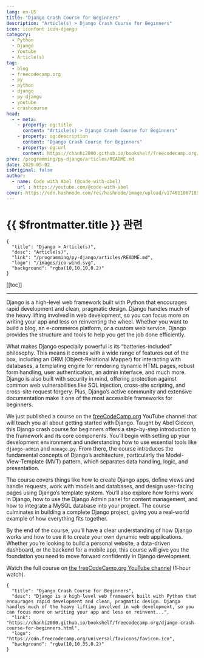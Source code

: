 ```yaml
---
lang: en-US
title: "Django Crash Course for Beginners"
description: "Article(s) > Django Crash Course for Beginners"
icon: iconfont icon-django
category:
  - Python
  - Django
  - Youtube
  - Article(s)
tag:
  - blog
  - freecodecamp.org
  - py
  - python
  - django
  - py-django
  - youtube
  - crashcourse
head:
  - - meta:
    - property: og:title
      content: "Article(s) > Django Crash Course for Beginners"
    - property: og:description
      content: "Django Crash Course for Beginners"
    - property: og:url
      content: https://chanhi2000.github.io/bookshelf/freecodecamp.org/django-crash-course-for-beginners.html
prev: /programming/py-django/articles/README.md
date: 2025-05-02
isOriginal: false
author:
  - name: Code with Abel (@code-with-abel)
    url : https://youtube.com/@code-with-abel
cover: https://cdn.hashnode.com/res/hashnode/image/upload/v1746118671895/d37fe9e1-af3b-4419-a39d-26cb85d583eb.png
---
```


# {{ $frontmatter.title }} 관련

```component VPCard
{
  "title": "Django > Article(s)",
  "desc": "Article(s)",
  "link": "/programming/py-django/articles/README.md",
  "logo": "/images/ico-wind.svg",
  "background": "rgba(10,10,10,0.2)"
}
```

[[toc]]

---

<SiteInfo
  name="Django Crash Course for Beginners"
  desc="Django is a high-level web framework built with Python that encourages rapid development and clean, pragmatic design. Django handles much of the heavy lifting involved in web development, so you can focus more on writing your app and less on reinvent..."
  url="https://freecodecamp.org/news/django-crash-course-for-beginners"
  logo="https://cdn.freecodecamp.org/universal/favicons/favicon.ico"
  preview="https://cdn.hashnode.com/res/hashnode/image/upload/v1746118671895/d37fe9e1-af3b-4419-a39d-26cb85d583eb.png"/>

Django is a high-level web framework built with Python that encourages rapid development and clean, pragmatic design. Django handles much of the heavy lifting involved in web development, so you can focus more on writing your app and less on reinventing the wheel. Whether you want to build a blog, an e-commerce platform, or a custom web service, Django provides the structure and tools to help you get the job done efficiently.

What makes Django especially powerful is its “batteries-included” philosophy. This means it comes with a wide range of features out of the box, including an ORM (Object-Relational Mapper) for interacting with databases, a templating engine for rendering dynamic HTML pages, robust form handling, user authentication, an admin interface, and much more. Django is also built with security in mind, offering protection against common web vulnerabilities like SQL injection, cross-site scripting, and cross-site request forgery. Plus, Django’s active community and extensive documentation make it one of the most accessible frameworks for beginners.

We just published a course on the [<VPIcon icon="fa-brands fa-free-code-camp"/>freeCodeCamp.org](http://freeCodeCamp.org) YouTube channel that will teach you all about getting started with Django. Taught by Abel Gideon, this Django crash course for beginners offers a step-by-step introduction to the framework and its core components. You’ll begin with setting up your development environment and understanding how to use essential tools like `django-admin` and <VPIcon icon="fa-brands fa-python"/>`manage.py`. From there, the course introduces the fundamental concepts of Django’s architecture, particularly the Model-View-Template (MVT) pattern, which separates data handling, logic, and presentation.

The course covers things like how to create Django apps, define views and handle requests, work with models and databases, and design user-facing pages using Django’s template system. You’ll also explore how forms work in Django, how to use the Django Admin panel for content management, and how to integrate a MySQL database into your project. The course culminates in building a complete Django project, giving you a real-world example of how everything fits together.

By the end of the course, you’ll have a clear understanding of how Django works and how to use it to create your own dynamic web applications. Whether you’re looking to build a personal website, a data-driven dashboard, or the backend for a mobile app, this course will give you the foundation you need to move forward confidently in Django development.

Watch the full course on [<VPIcon icon="fa-brands fa-youtube"/>the freeCodeCamp.org YouTube channel](https://youtu.be/0roB7wZMLqI) (1-hour watch).

<VidStack src="youtube/0roB7wZMLqI" />

<!-- TODO: add ARTICLE CARD -->
```component VPCard
{
  "title": "Django Crash Course for Beginners",
  "desc": "Django is a high-level web framework built with Python that encourages rapid development and clean, pragmatic design. Django handles much of the heavy lifting involved in web development, so you can focus more on writing your app and less on reinvent...",
  "link": "https://chanhi2000.github.io/bookshelf/freecodecamp.org/django-crash-course-for-beginners.html",
  "logo": "https://cdn.freecodecamp.org/universal/favicons/favicon.ico",
  "background": "rgba(10,10,35,0.2)"
}
```
